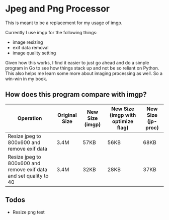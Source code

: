 # Jpeg and Png Processor

This is meant to be a replacement for my usage of imgp.

Currently I use imgp for the following things:
- image resizing
- exif data removal
- image quality setting

Given how this works, I find it easier to just go ahead and do a simple program in Go to see how things stack up and not be so reliant on Python. This also helps me learn some more about imaging processing as well. So a win-win in my book.

## How does this program compare with imgp?

| Operation | Original Size | New Size (imgp) | New Size (imgp with optimize flag) | New Size (jp-proc) |
| --------- | ------------- | --------------- | ---------------------------------- | ------------------ |
| Resize jpeg to 800x600 and remove exif data | 3.4M | 57KB | 56KB | 68KB |
| Resize jpeg to 800x600 and remove exif data and set quality to 40 | 3.4M | 32KB | 28KB | 37KB |

## Todos

- Resize png test
